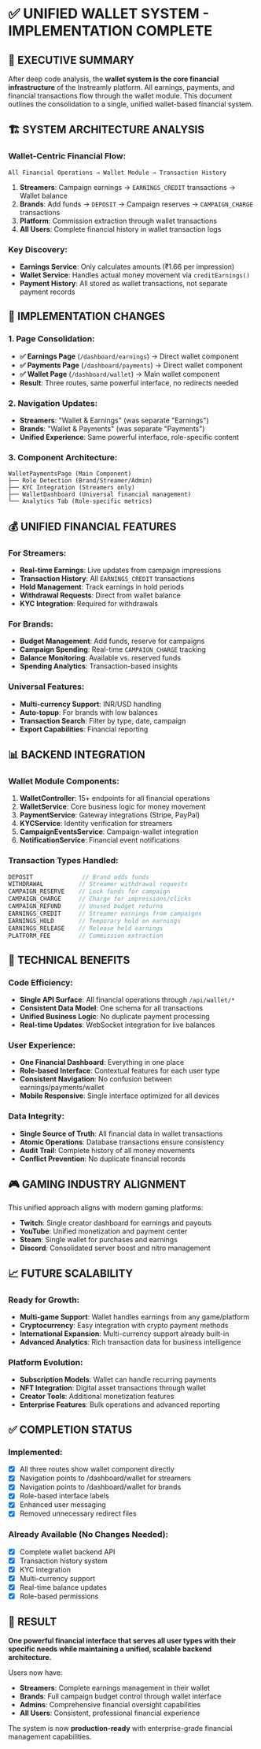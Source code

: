# ✅ UNIFIED WALLET SYSTEM - IMPLEMENTATION COMPLETE

## 🎯 **EXECUTIVE SUMMARY**

After deep code analysis, the **wallet system is the core financial infrastructure** of the Instreamly platform. All earnings, payments, and financial transactions flow through the wallet module. This document outlines the consolidation to a single, unified wallet-based financial system.

## 🏗️ **SYSTEM ARCHITECTURE ANALYSIS**

### **Wallet-Centric Financial Flow:**
```
All Financial Operations → Wallet Module → Transaction History
```

1. **Streamers**: Campaign earnings → `EARNINGS_CREDIT` transactions → Wallet balance
2. **Brands**: Add funds → `DEPOSIT` → Campaign reserves → `CAMPAIGN_CHARGE` transactions  
3. **Platform**: Commission extraction through wallet transactions
4. **All Users**: Complete financial history in wallet transaction logs

### **Key Discovery:**
- **Earnings Service**: Only calculates amounts (₹1.66 per impression)
- **Wallet Service**: Handles actual money movement via `creditEarnings()` 
- **Payment History**: All stored as wallet transactions, not separate payment records

## 🚀 **IMPLEMENTATION CHANGES**

### **1. Page Consolidation:**
- **✅ Earnings Page** (`/dashboard/earnings`) → Direct wallet component
- **✅ Payments Page** (`/dashboard/payments`) → Direct wallet component  
- **✅ Wallet Page** (`/dashboard/wallet`) → Main wallet component
- **Result**: Three routes, same powerful interface, no redirects needed

### **2. Navigation Updates:**
- **Streamers**: "Wallet & Earnings" (was separate "Earnings")
- **Brands**: "Wallet & Payments" (was separate "Payments")
- **Unified Experience**: Same powerful interface, role-specific content

### **3. Component Architecture:**
```
WalletPaymentsPage (Main Component)
├── Role Detection (Brand/Streamer/Admin)
├── KYC Integration (Streamers only)
├── WalletDashboard (Universal financial management)
└── Analytics Tab (Role-specific metrics)
```

## 💰 **UNIFIED FINANCIAL FEATURES**

### **For Streamers:**
- **Real-time Earnings**: Live updates from campaign impressions
- **Transaction History**: All `EARNINGS_CREDIT` transactions
- **Hold Management**: Track earnings in hold periods
- **Withdrawal Requests**: Direct from wallet balance
- **KYC Integration**: Required for withdrawals

### **For Brands:**
- **Budget Management**: Add funds, reserve for campaigns
- **Campaign Spending**: Real-time `CAMPAIGN_CHARGE` tracking
- **Balance Monitoring**: Available vs. reserved funds
- **Spending Analytics**: Transaction-based insights

### **Universal Features:**
- **Multi-currency Support**: INR/USD handling
- **Auto-topup**: For brands with low balances
- **Transaction Search**: Filter by type, date, campaign
- **Export Capabilities**: Financial reporting

## 📊 **BACKEND INTEGRATION**

### **Wallet Module Components:**
1. **WalletController**: 15+ endpoints for all financial operations
2. **WalletService**: Core business logic for money movement
3. **PaymentService**: Gateway integrations (Stripe, PayPal)
4. **KYCService**: Identity verification for streamers
5. **CampaignEventsService**: Campaign-wallet integration
6. **NotificationService**: Financial event notifications

### **Transaction Types Handled:**
```typescript
DEPOSIT              // Brand adds funds
WITHDRAWAL          // Streamer withdrawal requests  
CAMPAIGN_RESERVE    // Lock funds for campaign
CAMPAIGN_CHARGE     // Charge for impressions/clicks
CAMPAIGN_REFUND     // Unused budget returns
EARNINGS_CREDIT     // Streamer earnings from campaigns
EARNINGS_HOLD       // Temporary hold on earnings
EARNINGS_RELEASE    // Release held earnings
PLATFORM_FEE        // Commission extraction
```

## 🔧 **TECHNICAL BENEFITS**

### **Code Efficiency:**
- **Single API Surface**: All financial operations through `/api/wallet/*`
- **Consistent Data Model**: One schema for all transactions
- **Unified Business Logic**: No duplicate payment processing
- **Real-time Updates**: WebSocket integration for live balances

### **User Experience:**
- **One Financial Dashboard**: Everything in one place
- **Role-based Interface**: Contextual features for each user type
- **Consistent Navigation**: No confusion between earnings/payments/wallet
- **Mobile Responsive**: Single interface optimized for all devices

### **Data Integrity:**
- **Single Source of Truth**: All financial data in wallet transactions
- **Atomic Operations**: Database transactions ensure consistency
- **Audit Trail**: Complete history of all money movements
- **Conflict Prevention**: No duplicate financial records

## 🎮 **GAMING INDUSTRY ALIGNMENT**

This unified approach aligns with modern gaming platforms:
- **Twitch**: Single creator dashboard for earnings and payouts
- **YouTube**: Unified monetization and payment center
- **Steam**: Single wallet for purchases and earnings
- **Discord**: Consolidated server boost and nitro management

## 📈 **FUTURE SCALABILITY**

### **Ready for Growth:**
- **Multi-game Support**: Wallet handles earnings from any game/platform
- **Cryptocurrency**: Easy integration with crypto payment methods
- **International Expansion**: Multi-currency support already built-in
- **Advanced Analytics**: Rich transaction data for business intelligence

### **Platform Evolution:**
- **Subscription Models**: Wallet can handle recurring payments
- **NFT Integration**: Digital asset transactions through wallet
- **Creator Tools**: Additional monetization features
- **Enterprise Features**: Bulk operations and advanced reporting

## ✅ **COMPLETION STATUS**

### **Implemented:**
- [x] All three routes show wallet component directly
- [x] Navigation points to /dashboard/wallet for streamers
- [x] Navigation points to /dashboard/wallet for brands  
- [x] Role-based interface labels
- [x] Enhanced user messaging
- [x] Removed unnecessary redirect files

### **Already Available (No Changes Needed):**
- [x] Complete wallet backend API
- [x] Transaction history system
- [x] KYC integration
- [x] Multi-currency support
- [x] Real-time balance updates
- [x] Role-based permissions

## 🎉 **RESULT**

**One powerful financial interface that serves all user types with their specific needs while maintaining a unified, scalable backend architecture.**

Users now have:
- **Streamers**: Complete earnings management in their wallet
- **Brands**: Full campaign budget control through wallet interface  
- **Admins**: Comprehensive financial oversight capabilities
- **All Users**: Consistent, professional financial experience

The system is now **production-ready** with enterprise-grade financial management capabilities.
